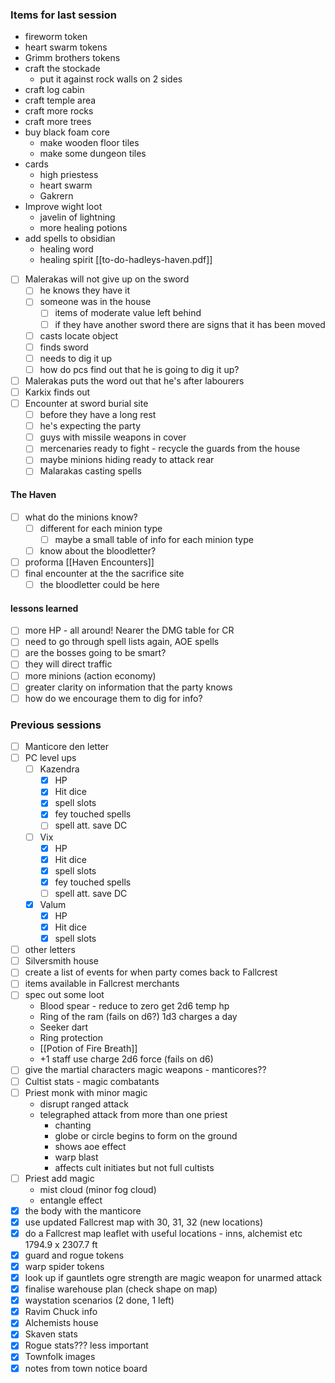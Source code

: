 ### Items for last session

- fireworm token
- heart swarm tokens
- Grimm brothers tokens
- craft the stockade
	- put it against rock walls on 2 sides
- craft log cabin
- craft temple area
- craft more rocks
- craft more trees
- buy black foam core
	- make wooden floor tiles
	- make some dungeon tiles
- cards
	- high priestess
	- heart swarm
	- Gakrern
- Improve wight loot
	- javelin of lightning
	- more healing potions
- add spells to obsidian
	- healing word
	- healing spirit
[[to-do-hadleys-haven.pdf]]
- [ ] Malerakas will not give up on the sword
	- [ ] he knows they have it
	- [ ] someone was in the house
		- [ ] items of moderate value left behind
		- [ ] if they have another sword there are signs that it has been moved
	- [ ] casts locate object
	- [ ] finds sword
	- [ ] needs to dig it up
	- [ ] how do pcs find out that he is going to dig it up?
- [ ] Malerakas puts the word out that he's after labourers
- [ ] Karkix finds out
- [ ] Encounter at sword burial site
	- [ ] before they have a long rest
	- [ ] he's expecting the party
	- [ ] guys with missile weapons in cover
	- [ ] mercenaries ready to fight - recycle the guards from the house
	- [ ] maybe minions hiding ready to attack rear
	- [ ] Malarakas casting spells
 #### The Haven
 - [ ] what do the minions know?
	 - [ ] different for each minion type
		 - [ ] maybe a small table of info for each minion type
	 - [ ] know about the bloodletter?
 - [ ] proforma [[Haven Encounters]]
 - [ ] final encounter at the the sacrifice site
	 - [ ] the bloodletter could be here
 
#### lessons learned
- [ ] more HP - all around!  Nearer the DMG table for CR
- [ ] need to go through spell lists again, AOE spells
- [ ] are the bosses going to be smart?
- [ ] they will direct traffic
- [ ] more minions (action economy)
- [ ] greater clarity on information that the party knows
- [ ] how do we encourage them to dig for info?

### Previous sessions
- [ ] Manticore den letter
- [ ] PC level ups
	- [ ] Kazendra
		- [x] HP
		- [x] Hit dice
		- [x] spell slots
		- [x] fey touched spells
		- [ ] spell att. save DC
	- [ ] Vix
		- [x] HP
		- [x] Hit dice
		- [x] spell slots
		- [x] fey touched spells
		- [ ] spell att. save DC
	- [x] Valum
		- [x] HP
		- [x] Hit dice
		- [x] spell slots
- [ ] other letters
- [ ] Silversmith house
- [ ] create a list of events for when party comes back to Fallcrest
- [ ] items available in Fallcrest merchants
- [ ] spec out some loot
	- Blood spear - reduce to zero get 2d6 temp hp
	- Ring of the ram (fails on d6?) 1d3 charges a day
	- Seeker dart
	- Ring protection
	- [[Potion of Fire Breath]]
	- +1 staff use charge 2d6 force (fails on d6)
- [ ] give the martial characters magic weapons - manticores??
- [ ] Cultist stats - magic combatants
- [ ] Priest monk with minor magic
	- disrupt ranged attack
	- telegraphed attack from more than one priest
		- chanting
		- globe or circle begins to form on the ground
		- shows aoe effect
		- warp blast
		- affects cult initiates but not full cultists
- [ ] Priest add magic
	- mist cloud (minor fog cloud)
	- entangle effect
- [x] the body with the manticore
- [x] use updated Fallcrest map with 30, 31, 32 (new locations)
- [x] do a Fallcrest map leaflet with useful locations - inns, alchemist etc 1794.9 x 2307.7 ft
- [x] guard and rogue tokens
- [x] warp spider tokens
- [x] look up if gauntlets ogre strength are magic weapon for unarmed attack
- [x] finalise warehouse plan (check shape on map)
- [x] waystation scenarios (2 done, 1 left)
- [x] Ravim Chuck info
- [x] Alchemists house
- [x] Skaven stats
- [x] Rogue stats??? less important
- [x] Townfolk images
- [x] notes from town notice board